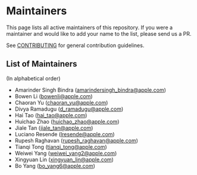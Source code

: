 # Maintainers

This page lists all active maintainers of this repository. If you were a maintainer and would like to add your name to
the list, please send us a PR.

See [CONTRIBUTING](/CONTRIBUTING.md) for general contribution guidelines.

## List of Maintainers

(In alphabetical order)

- Amarinder Singh Bindra (amarindersingh_bindra@apple.com)
- Bowen Li (bowenli@apple.com)
- Chaoran Yu (chaoran_yu@apple.com)
- Divya Ramadugu (d_ramadugu@apple.com)
- Hai Tao (hai_tao@apple.com)
- Huichao Zhao (huichao_zhao@apple.com)
- Jiale Tan (jiale_tan@apple.com)
- Luciano Resende (lresende@apple.com)
- Rupesh Raghavan (rupesh_raghavan@apple.com)
- Tianqi Tong (tianqi_tong@apple.com)
- Weiwei Yang (weiwei_yang2@apple.com)
- Xingyuan Lin (xingyuan_lin@apple.com)
- Bo Yang (bo_yang6@apple.com)
